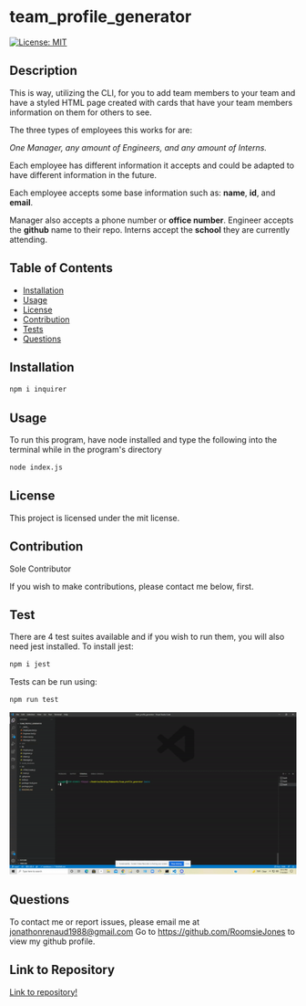 # team_profile_generator

[![License: MIT](https://img.shields.io/badge/License-MIT-yellow.svg)](https://opensource.org/licenses/MIT)
## Description
This is way, utilizing the CLI, for you to add team members to your team and have a styled HTML page created with cards that have your team members information on them for others to see. 

The three types of employees this works for are: 

<i> One Manager, any amount of Engineers, and any amount of Interns.</i>

Each employee has different information it accepts and could be adapted to have different information in the future.

Each employee accepts some base information such as: <b> name</b>, <b>id</b>, and <b>email</b>.

Manager also accepts a phone number or <b>office number</b>.
Engineer accepts the <b>github</b> name to their repo.
Interns accept the <b>school</b> they are currently attending.




 
## Table of Contents 
* [Installation](#installation)
* [Usage](#usage)
* [License](#license)
* [Contribution](#contribution)
* [Tests](#test)
* [Questions](#questions)
    
## Installation
    
```bash
npm i inquirer
```


## Usage 
    
To run this program, have node installed and type the following into the terminal while in the program's directory
```bash
node index.js
```
    
## License
This project is licensed under the mit license.
    
## Contribution 
    
Sole Contributor 

If you wish to make contributions, please contact me below, first.
## Test 
    
There are 4 test suites available and if you wish to run them, you will also need jest installed. To install jest:

```bash
npm i jest
```

Tests can be run using:
```bash
npm run test
```



![Video demonstrating the usage](https://github.com/roomsiejones/team_profile_generator/blob/main/resources/team_gen_test.gif?raw=true)
## Questions
To contact me or report issues, please email me at jonathonrenaud1988@gmail.com
Go to https://github.com/RoomsieJones to view my github profile.    

## Link to Repository
[Link to repository!](https://www.github.com/roomsiejones/team_profile_generator)
